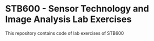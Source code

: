 # STB600 - Sensor Technology and Image Analysis Lab Exercises

This repository contains code of lab exercises of STB600
